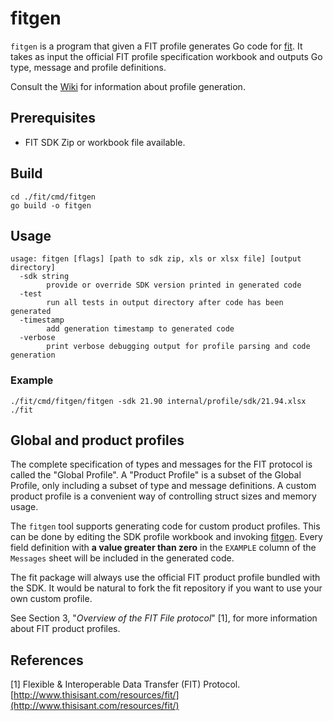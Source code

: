 # fitgen

`fitgen` is a program that given a FIT profile generates Go code for
[fit](https://github.com/tormoder/fit). It takes as input the official FIT profile
specification workbook and outputs Go type, message and profile definitions.

Consult the [Wiki](https://github.com/tormoder/fit/wiki/Profile-Generation)
for information about profile generation.

## Prerequisites

* FIT SDK Zip or workbook file available.

## Build

```shell
cd ./fit/cmd/fitgen
go build -o fitgen
```

## Usage

```shell
usage: fitgen [flags] [path to sdk zip, xls or xlsx file] [output directory]
  -sdk string
        provide or override SDK version printed in generated code
  -test
        run all tests in output directory after code has been generated
  -timestamp
        add generation timestamp to generated code
  -verbose
        print verbose debugging output for profile parsing and code generation
```

### Example

```shell
./fit/cmd/fitgen/fitgen -sdk 21.90 internal/profile/sdk/21.94.xlsx ./fit
```

## Global and product profiles

The complete specification of types and messages for the FIT protocol is called
the "Global Profile". A "Product Profile" is a subset of the Global Profile,
only including a subset of type and message definitions. A custom product
profile is a convenient way of controlling struct sizes and memory usage.

The `fitgen` tool supports generating code for custom product profiles. This
can be done by editing the SDK profile workbook and invoking
[fitgen](https://github.com/tormoder/fit/tree/master/cmd/fitgen).  Every field
definition with **a value greater than zero** in the ```EXAMPLE``` column of
the ```Messages``` sheet will be included in the generated code.

The fit package will always use the official FIT product profile bundled with
the SDK. It would be natural to fork the fit repository if you want to use your
own custom profile.

See Section 3, "*Overview of the FIT File protocol*" [1], for more information
about FIT product profiles.

## References

[1] Flexible & Interoperable Data Transfer (FIT) Protocol.
    [http://www.thisisant.com/resources/fit/](http://www.thisisant.com/resources/fit/)

